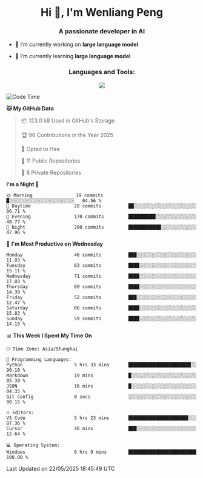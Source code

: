 <h1 align="center">Hi 👋, I'm Wenliang Peng</h1>
<h3 align="center">A passionate developer in AI</h3>

- 🔭 I’m currently working on **large language model**

- 🌱 I’m currently learning **large language model**

<!-- <h3 align="left">Connect with me:</h3> -->
<!-- <p align="left">
</p> -->

<h3 align="center">Languages and Tools:</h3>
<p align="center">
  <a href="https://skillicons.dev">
    <img src="https://skillicons.dev/icons?i=cpp,ros,docker,azure,git,linux,py,pytorch,cmake,githubactions,powershell,md&perline=6" />
  </a>
</p>


<!-- <p><img align="center" src="https://github-readme-stats.vercel.app/api/top-langs?username=bpwl0121&show_icons=true&locale=en&layout=compact" alt="bpwl0121" /></p> -->

<!-- <p><img align="center" src="https://github-readme-streak-stats.herokuapp.com/?user=bpwl0121&" alt="bpwl0121" /></p> -->

<!--START_SECTION:waka-->
![Code Time](http://img.shields.io/badge/Code%20Time-251%20hrs%201%20min-blue)

**🐱 My GitHub Data** 

> 📦 123.0 kB Used in GitHub's Storage 
 > 
> 🏆 96 Contributions in the Year 2025
 > 
> 💼 Opted to Hire
 > 
> 📜 11 Public Repositories 
 > 
> 🔑 8 Private Repositories 
 > 
**I'm a Night 🦉** 

```text
🌞 Morning                19 commits          █░░░░░░░░░░░░░░░░░░░░░░░░   04.56 % 
🌆 Daytime                28 commits          ██░░░░░░░░░░░░░░░░░░░░░░░   06.71 % 
🌃 Evening                170 commits         ██████████░░░░░░░░░░░░░░░   40.77 % 
🌙 Night                  200 commits         ████████████░░░░░░░░░░░░░   47.96 % 
```
📅 **I'm Most Productive on Wednesday** 

```text
Monday                   46 commits          ███░░░░░░░░░░░░░░░░░░░░░░   11.03 % 
Tuesday                  63 commits          ████░░░░░░░░░░░░░░░░░░░░░   15.11 % 
Wednesday                71 commits          ████░░░░░░░░░░░░░░░░░░░░░   17.03 % 
Thursday                 60 commits          ████░░░░░░░░░░░░░░░░░░░░░   14.39 % 
Friday                   52 commits          ███░░░░░░░░░░░░░░░░░░░░░░   12.47 % 
Saturday                 66 commits          ████░░░░░░░░░░░░░░░░░░░░░   15.83 % 
Sunday                   59 commits          ████░░░░░░░░░░░░░░░░░░░░░   14.15 % 
```


📊 **This Week I Spent My Time On** 

```text
🕑︎ Time Zone: Asia/Shanghai

💬 Programming Languages: 
Python                   5 hrs 33 mins       ███████████████████████░░   90.10 % 
Markdown                 19 mins             █░░░░░░░░░░░░░░░░░░░░░░░░   05.39 % 
JSON                     16 mins             █░░░░░░░░░░░░░░░░░░░░░░░░   04.35 % 
Git Config               0 secs              ░░░░░░░░░░░░░░░░░░░░░░░░░   00.15 % 

🔥 Editors: 
VS Code                  5 hrs 23 mins       ██████████████████████░░░   87.36 % 
Cursor                   46 mins             ███░░░░░░░░░░░░░░░░░░░░░░   12.64 % 

💻 Operating System: 
Windows                  6 hrs 9 mins        █████████████████████████   100.00 % 
```


 Last Updated on 22/05/2025 18:45:49 UTC
<!--END_SECTION:waka-->
